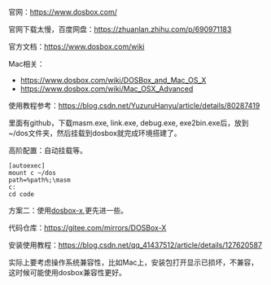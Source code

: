 官网：https://www.dosbox.com/

官网下载太慢，百度网盘：https://zhuanlan.zhihu.com/p/690971183

官方文档：https://www.dosbox.com/wiki

Mac相关：
- https://www.dosbox.com/wiki/DOSBox_and_Mac_OS_X
- https://www.dosbox.com/wiki/Mac_OSX_Advanced

使用教程参考：https://blog.csdn.net/YuzuruHanyu/article/details/80287419

里面有github，下载masm.exe, link.exe, debug.exe, exe2bin.exe后，放到~/dos文件夹，然后挂载到dosbox就完成环境搭建了。

高阶配置：自动挂载等。

```
[autoexec]
mount c ~/dos
path=%path%;\masm
c:
cd code
```

方案二：使用[dosbox-x](https://dosbox-x.com/),更先进一些。

代码仓库：https://gitee.com/mirrors/DOSBox-X

安装使用教程：https://blog.csdn.net/qq_41437512/article/details/127620587

实际上要考虑操作系统兼容性，比如Mac上，安装包打开显示已损坏，不兼容，这时候可能使用dosbox兼容性更好。
